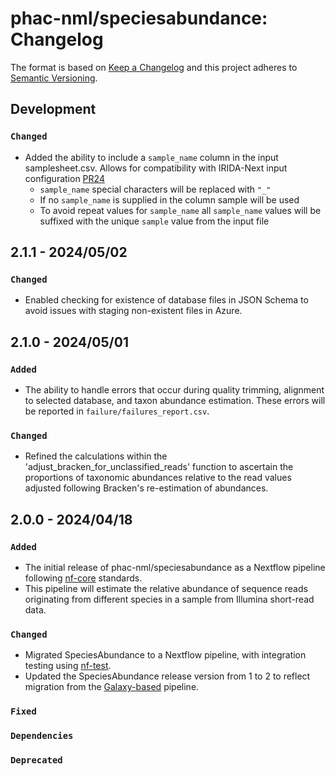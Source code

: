 # phac-nml/speciesabundance: Changelog

The format is based on [Keep a Changelog](https://keepachangelog.com/en/1.0.0/)
and this project adheres to [Semantic Versioning](https://semver.org/spec/v2.0.0.html).

## Development

### `Changed`

- Added the ability to include a `sample_name` column in the input samplesheet.csv. Allows for compatibility with IRIDA-Next input configuration [PR24](https://github.com/phac-nml/speciesabundance/pull/24)
  - `sample_name` special characters will be replaced with `"_"`
  - If no `sample_name` is supplied in the column sample will be used
  - To avoid repeat values for `sample_name` all `sample_name` values will be suffixed with the unique `sample` value from the input file

## 2.1.1 - 2024/05/02

### `Changed`

- Enabled checking for existence of database files in JSON Schema to avoid issues with staging non-existent files in Azure.

## 2.1.0 - 2024/05/01

### `Added`

- The ability to handle errors that occur during quality trimming, alignment to selected database, and taxon abundance estimation. These errors will be reported in `failure/failures_report.csv`.

### `Changed`

- Refined the calculations within the 'adjust_bracken_for_unclassified_reads' function to ascertain the proportions of taxonomic abundances relative to the read values adjusted following Bracken's re-estimation of abundances.

## 2.0.0 - 2024/04/18

### `Added`

- The initial release of phac-nml/speciesabundance as a Nextflow pipeline following [nf-core](https://nf-co.re/) standards.
- This pipeline will estimate the relative abundance of sequence reads originating from different species in a sample from Illumina short-read data.

### `Changed`

- Migrated SpeciesAbundance to a Nextflow pipeline, with integration testing using [nf-test](https://www.nf-test.com/).
- Updated the SpeciesAbundance release version from 1 to 2 to reflect migration from the [Galaxy-based](https://github.com/Public-Health-Bioinformatics/irida-plugin-species-abundance) pipeline.

### `Fixed`

### `Dependencies`

### `Deprecated`

[2.0.0]: https://github.com/phac-nml/speciesabundance/releases/tag/2.0.0
[2.1.0]: https://github.com/phac-nml/speciesabundance/releases/tag/2.1.0
[2.1.1]: https://github.com/phac-nml/speciesabundance/releases/tag/2.1.1
